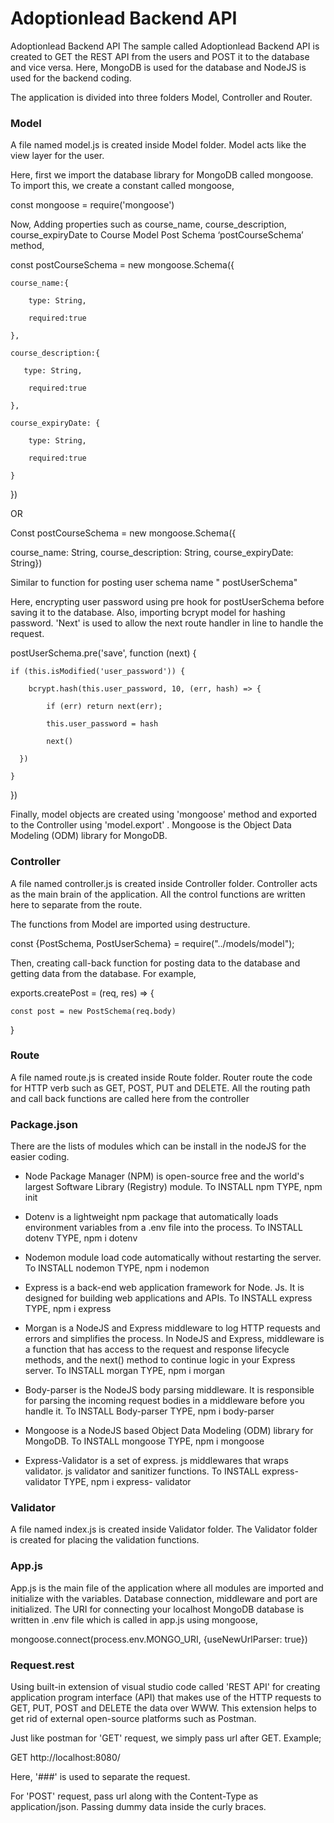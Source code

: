 # Adoptionlead Backend API

Adoptionlead Backend API The sample called Adoptionlead Backend API is created to GET the REST API from the users and POST it to the database and vice versa. Here, MongoDB is used for the database and NodeJS is used for the backend coding. 

The application is divided into three folders Model, Controller and Router. 

### Model  

A file named model.js is created inside Model folder. Model acts like the view layer for the user. 

Here, first we import the database library for MongoDB called mongoose. To import this, we create a constant called mongoose, 

const mongoose = require('mongoose') 

Now, Adding properties such as course_name, course_description, course_expiryDate to Course Model Post Schema ‘postCourseSchema’ method, 

const postCourseSchema = new mongoose.Schema({ 

    course_name:{ 

        type: String, 

        required:true 

    }, 

    course_description:{ 

       type: String, 

        required:true 

    }, 

    course_expiryDate: { 

        type: String, 

        required:true 

    } 

})  

OR 

Const postCourseSchema = new mongoose.Schema({ 

course_name: String, course_description: String, course_expiryDate: String}) 

Similar to function for posting user schema name " postUserSchema" 

 

Here, encrypting user password using pre hook for postUserSchema before saving it to the database. Also, importing bcrypt model for hashing password. 'Next' is used to allow the next route handler in line to handle the request. 

postUserSchema.pre('save', function (next) { 

    if (this.isModified('user_password')) { 

        bcrypt.hash(this.user_password, 10, (err, hash) => { 

            if (err) return next(err); 

            this.user_password = hash 

            next() 

      })   

    } 

}) 

 

Finally, model objects are created using 'mongoose' method and exported to the Controller using 'model.export' . Mongoose is the Object Data Modeling (ODM) library for MongoDB. 

 

### Controller 

A file named controller.js is created inside Controller folder. Controller acts as the main brain of the application. All the control functions are written here to separate from the route. 

The functions from Model are imported using destructure.  

const {PostSchema, PostUserSchema} = require("../models/model"); 

Then, creating call-back function for posting data to the database and getting data from the database. For example, 

exports.createPost = (req, res) => { 

    const post = new PostSchema(req.body) 

} 

 

### Route 

A file named route.js is created inside Route folder. Router route the code for HTTP verb such as GET, POST, PUT and DELETE. All the routing path and call back functions are called here from the controller 

### Package.json 

There are the lists of modules which can be install in the nodeJS for the easier coding.

-	Node Package Manager (NPM) is open-source free and the world's largest Software Library (Registry) module. To INSTALL npm TYPE, npm init

-	Dotenv is a lightweight npm package that automatically loads environment variables from a .env file into the process. To INSTALL dotenv TYPE, npm i dotenv

-	Nodemon module load code automatically without restarting the server. To INSTALL nodemon TYPE, npm i nodemon

-	Express is a back-end web application framework for Node. Js. It is designed for building web applications and APIs. To INSTALL express TYPE, npm i express

-	Morgan is a NodeJS and Express middleware to log HTTP requests and errors and simplifies the process. In NodeJS and Express, middleware is a function that has access to       the request and response lifecycle methods, and the next() method to continue logic in your Express server. To INSTALL morgan TYPE, npm i morgan

-	Body-parser is the NodeJS body parsing middleware. It is responsible for parsing the incoming request bodies in a middleware before you handle it. To INSTALL Body-parser     TYPE, npm i body-parser

-	Mongoose is a NodeJS based Object Data Modeling (ODM) library for MongoDB. To INSTALL mongoose TYPE, npm i mongoose

-	Express-Validator is a set of express. js middlewares that wraps validator. js validator and sanitizer functions. To INSTALL express-validator TYPE, npm i express-           validator
 

### Validator 

A file named index.js is created inside Validator folder. The Validator folder is created for placing the validation functions. 

### App.js  

App.js is the main file of the application where all modules are imported and initialize with the variables. Database connection, middleware and port are initialized. The URI for connecting your localhost MongoDB database is written in .env file which is called in app.js using mongoose, 

mongoose.connect(process.env.MONGO_URI, {useNewUrlParser: true}) 

 

### Request.rest 

Using built-in extension of visual studio code called 'REST API' for creating application program interface (API) that makes use of the HTTP requests to GET, PUT, POST and DELETE the data over WWW. This extension helps to get rid of external open-source platforms such as Postman. 

Just like postman for 'GET' request, we simply pass url after GET. Example; 

GET http://localhost:8080/ 

Here, '###' is used to separate the request. 

For 'POST' request, pass url along with the Content-Type as application/json. Passing dummy data inside the curly braces.  

 

 

 

 

 

 

 

 

 

 

 

 

 
